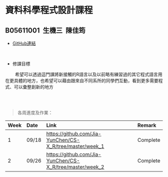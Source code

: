  # 資料科學程式設計課程
  ## B05611001&nbsp;&nbsp;生機三&nbsp;&nbsp;陳佳筠<br>

 - [GitHub連結](https://github.com/Jia-YunChen/)
<br>

 - 修課目標<br>

&nbsp;&nbsp;&nbsp;&nbsp;&nbsp;&nbsp;&nbsp;&nbsp;希望可以透過這門課將新接觸的R語言以及以前略有練習過的其它程式語言用在更具體的地方，也希望可以藉由跟來自不同系所的同學們互動，看到更多需要程式、可以彙整創新的地方

<br>
<br>

 > 各周進度及作業：<br>

| Week  | Date    | Link                                                            | Remark                                         |
|-------|:--------|:----------------------------------------------------------------|:-----------------------------------------------|
|   1   | 09/18   | https://github.com/Jia-YunChen/CS-X_R/tree/master/week_1        | Complete                                       |
|   2   | 09/26   | https://github.com/Jia-YunChen/CS-X_R/tree/master/week_2        | Complete                                       |
